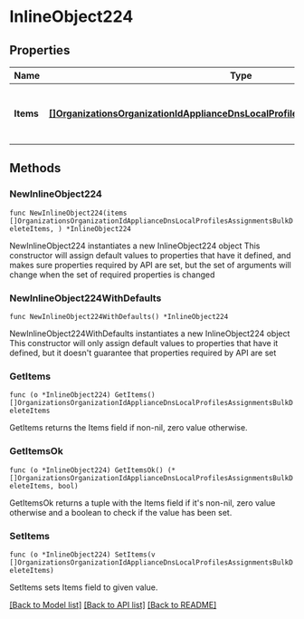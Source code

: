 # InlineObject224

## Properties

Name | Type | Description | Notes
------------ | ------------- | ------------- | -------------
**Items** | [**[]OrganizationsOrganizationIdApplianceDnsLocalProfilesAssignmentsBulkDeleteItems**](OrganizationsOrganizationIdApplianceDnsLocalProfilesAssignmentsBulkDeleteItems.md) | List containing the assignment ID | 

## Methods

### NewInlineObject224

`func NewInlineObject224(items []OrganizationsOrganizationIdApplianceDnsLocalProfilesAssignmentsBulkDeleteItems, ) *InlineObject224`

NewInlineObject224 instantiates a new InlineObject224 object
This constructor will assign default values to properties that have it defined,
and makes sure properties required by API are set, but the set of arguments
will change when the set of required properties is changed

### NewInlineObject224WithDefaults

`func NewInlineObject224WithDefaults() *InlineObject224`

NewInlineObject224WithDefaults instantiates a new InlineObject224 object
This constructor will only assign default values to properties that have it defined,
but it doesn't guarantee that properties required by API are set

### GetItems

`func (o *InlineObject224) GetItems() []OrganizationsOrganizationIdApplianceDnsLocalProfilesAssignmentsBulkDeleteItems`

GetItems returns the Items field if non-nil, zero value otherwise.

### GetItemsOk

`func (o *InlineObject224) GetItemsOk() (*[]OrganizationsOrganizationIdApplianceDnsLocalProfilesAssignmentsBulkDeleteItems, bool)`

GetItemsOk returns a tuple with the Items field if it's non-nil, zero value otherwise
and a boolean to check if the value has been set.

### SetItems

`func (o *InlineObject224) SetItems(v []OrganizationsOrganizationIdApplianceDnsLocalProfilesAssignmentsBulkDeleteItems)`

SetItems sets Items field to given value.



[[Back to Model list]](../README.md#documentation-for-models) [[Back to API list]](../README.md#documentation-for-api-endpoints) [[Back to README]](../README.md)


